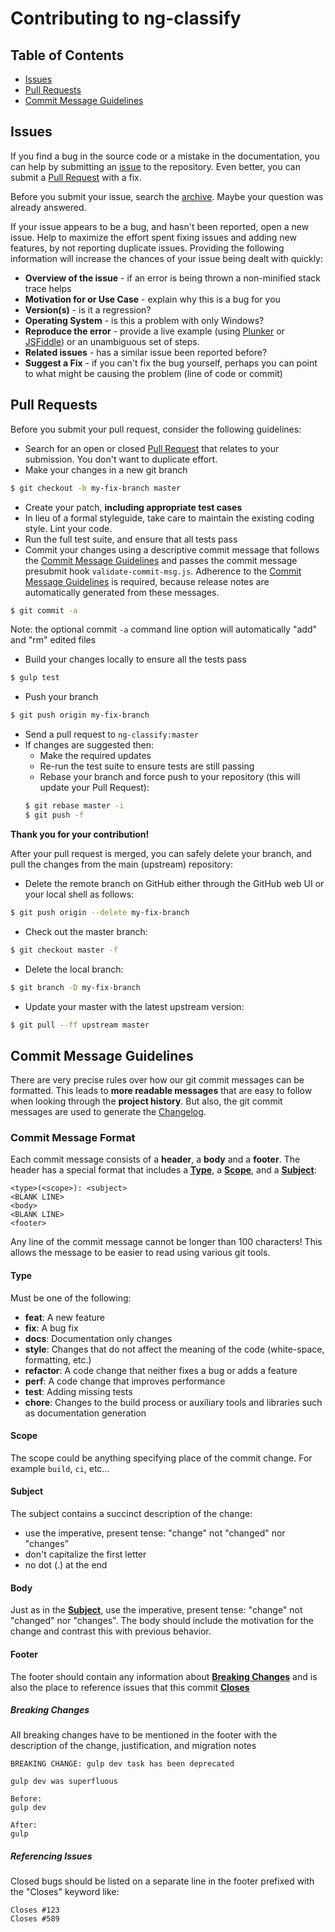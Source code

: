 # Contributing to ng-classify


## Table of Contents
* [Issues](#issues)
* [Pull Requests](#pull-requests)
* [Commit Message Guidelines](#commit-message-guidelines)


## Issues
If you find a bug in the source code or a mistake in the documentation, you can help by submitting an [issue](https://github.com/CaryLandholt/ng-classify/issues) to the repository.  Even better, you can submit a [Pull Request](#pull-requests) with a fix.

Before you submit your issue, search the [archive](https://github.com/CaryLandholt/ng-classify/issues).  Maybe your question was already answered.

If your issue appears to be a bug, and hasn't been reported, open a new issue.  Help to maximize the effort spent fixing issues and adding new features, by not reporting duplicate issues.  Providing the following information will increase the chances of your issue being dealt with quickly:

* **Overview of the issue**      - if an error is being thrown a non-minified stack trace helps
* **Motivation for or Use Case** - explain why this is a bug for you
* **Version(s)**                 - is it a regression?
* **Operating System**           - is this a problem with only Windows?
* **Reproduce the error**        - provide a live example (using [Plunker](http://plnkr.co/edit) or [JSFiddle](http://jsfiddle.net/)) or an unambiguous set of steps.
* **Related issues**             - has a similar issue been reported before?
* **Suggest a Fix**              - if you can't fix the bug yourself, perhaps you can point to what might be causing the problem (line of code or commit)


## Pull Requests
Before you submit your pull request, consider the following guidelines:

* Search for an open or closed [Pull Request](https://github.com/CaryLandholt/ng-classify/pulls) that relates to your submission.  You don't want to duplicate effort.
* Make your changes in a new git branch
```bash
$ git checkout -b my-fix-branch master
```
* Create your patch, **including appropriate test cases**
* In lieu of a formal styleguide, take care to maintain the existing coding style.  Lint your code.
* Run the full test suite, and ensure that all tests pass
* Commit your changes using a descriptive commit message that follows the [Commit Message Guidelines](#commit-message-guidelines) and passes the commit message presubmit hook `validate-commit-msg.js`.  Adherence to the [Commit Message Guidelines](#commit-message-guidelines) is required, because release notes are automatically generated from these messages.
```bash
$ git commit -a
```
  Note: the optional commit `-a` command line option will automatically "add" and "rm" edited files
* Build your changes locally to ensure all the tests pass
```bash
$ gulp test
```
* Push your branch
```bash
$ git push origin my-fix-branch
```
* Send a pull request to `ng-classify:master`
* If changes are suggested then:
	- Make the required updates
	- Re-run the test suite to ensure tests are still passing
	- Rebase your branch and force push to your repository (this will update your Pull Request):
	```bash
	$ git rebase master -i
	$ git push -f
	```

**Thank you for your contribution!**

After your pull request is merged, you can safely delete your branch, and pull the changes from the main (upstream) repository:

* Delete the remote branch on GitHub either through the GitHub web UI or your local shell as follows:
```bash
$ git push origin --delete my-fix-branch
```
* Check out the master branch:
```bash
$ git checkout master -f
```
* Delete the local branch:
```bash
$ git branch -D my-fix-branch
```
* Update your master with the latest upstream version:
```bash
$ git pull --ff upstream master
```


## Commit Message Guidelines
There are very precise rules over how our git commit messages can be formatted.  This leads to **more readable messages** that are easy to follow when looking through the **project history**.  But also, the git commit messages are used to generate the [Changelog](CHANGELOG.md).


### Commit Message Format
Each commit message consists of a **header**, a **body** and a **footer**.  The header has a special format that includes a **[Type](#type)**, a **[Scope](#scope)**, and a **[Subject](#subject)**:

```
<type>(<scope>): <subject>
<BLANK LINE>
<body>
<BLANK LINE>
<footer>
```

Any line of the commit message cannot be longer than 100 characters!  This allows the message to be easier to read using various git tools.

#### Type
Must be one of the following:

* **feat**:      A new feature
* **fix**:       A bug fix
* **docs**:      Documentation only changes
* **style**:     Changes that do not affect the meaning of the code (white-space, formatting, etc.)
* **refactor**:  A code change that neither fixes a bug or adds a feature
* **perf**:      A code change that improves performance
* **test**:      Adding missing tests
* **chore**:     Changes to the build process or auxiliary tools and libraries such as documentation generation

#### Scope
The scope could be anything specifying place of the commit change.  For example `build`, `ci`, etc...

#### Subject
The subject contains a succinct description of the change:

* use the imperative, present tense: "change" not "changed" nor "changes"
* don't capitalize the first letter
* no dot (.) at the end

#### Body
Just as in the **[Subject](#subject)**, use the imperative, present tense: "change" not "changed" nor "changes".  The body should include the motivation for the change and contrast this with previous behavior.

#### Footer
The footer should contain any information about **[Breaking Changes](#breaking-changes)** and is also the place to reference issues that this commit **[Closes](#referencing-issues)**

##### Breaking Changes
All breaking changes have to be mentioned in the footer with the description of the change, justification, and migration notes

```
BREAKING CHANGE: gulp dev task has been deprecated

gulp dev was superfluous

Before:
gulp dev

After:
gulp
```

##### Referencing Issues
Closed bugs should be listed on a separate line in the footer prefixed with the "Closes" keyword like:

```
Closes #123
Closes #589
```